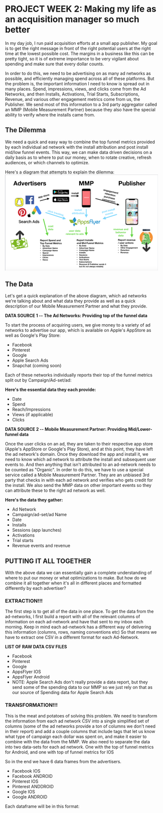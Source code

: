 # PROJECT WEEK 2: Making my life as an acquisition manager so much better

In my day job, I run paid acquisition efforts at a small app publisher. My goal is to get the right message in front of the right potential users at the right time at the lowest possible cost. The margins in a business like this can be pretty tight, so it is of extreme importance to be very vigilant about spending and make sure that every dollar counts. 

In order to do this, we need to be advertising on as many ad networks as possible, and efficiently managing spend across all of these platforms. But the problem is, the important information I need to know is spread out in many places. Spend, impressions, views, and clicks come from the Ad Networks, and then Installs, Activations, Trial Starts, Subscriptions, Revenue, and various other engagement metrics come from us, the Publisher. We send most of this information to a 3rd party aggregator called an MMP (Mobile Measurement Partner) because they also have the special ability to verify where the installs came from.

## The Dilemma
We need a quick and easy way to combine the top funnel metrics provided by each individual ad network with the install attribution and post install mid/low funnel events. This way, we can make data driven decisions on a daily basis as to where to put our money, when to rotate creative, refresh audiences, or which channels to optimize.

Here's a diagram that attempts to explain the dilemma:
![Acquisition Managers Dilemma](https://github.com/EfficiencyJunky/UCB_DataBootcamp_Homework_repo/blob/master/13-Project_Week_2/Resources/acquisition_managers_dillemma.png?raw=true)


## The Data
Let's get a quick explanation of the above diagram, which ad networks we're talking about and what data they provide as well as a quick description of our Mobile Measurement Partner and what they provide.

**DATA SOURCE 1 -- The Ad Networks: Providing top of the funnel data**

To start the process of acquiring users, we give money to a variety of ad networks to advertise our app, which is available on Apple's AppStore as well as Google's Play Store:

 - Facebook
 - Pinterest
 - Google
 - Apple Search Ads
 - Snapchat (coming soon)

Each of these networks individually reports their top of the funnel metrics split out by Campaign/Ad-set/ad:

**Here's the essential data they each provide:**
 - Date
 - Spend
 - Reach/Impressions
 - Views (if applicable)
 - Clicks


**DATA SOURCE 2 -- Mobile Measurement Partner: Providing Mid/Lower-funnel data**

Once the user clicks on an ad, they are taken to their respective app store (Apple's AppStore or Google's Play Store), and at this point, they have left the ad network's domain. Once they download the app and install it, we need to know which ad network to attribute the install and subsequent user events to. And then anything that isn't attributed to an ad-network needs to be counted as "Organic".
In order to do this, we have to use a special service called a Mobile Measurement Partner. They are an unbiased 3rd party that checks in with each ad network and verifies who gets credit for the install. We also send the MMP data on other important events so they can attribute these to the right ad network as well.

**Here's the data they gather:**

 - 	Ad Network
 - Campaign/ad-set/ad Name
 - Date
 - Installs
 - Sessions (app launches)
 - Activations
 - Trial starts
 - Revenue events and revenue


## PUTTING IT ALL TOGETHER
With the above data we can essentially gain a complete understanding of where to put our money or what optimizations to make. But how do we combine it all together when it's all in different places and formatted differently by each advertiser?

### EXTRACTION!!!
The first step is to get all of the data in one place. To get the data from the ad-networks, I first build a report with all of the relevant columns of information on each ad-network and have that sent to my inbox each morning. Keep in mind each ad-network has a different way of delivering this information (columns, rows, naming conventions etc) So that means we have to extract one CSV in a different format for each Ad-Network.

**LIST OF RAW DATA CSV FILES**
 - Facebook
 - Pinterest
 - Google
 - AppsFlyer IOS
 - AppsFlyer Android
 - NOTE: Apple Search Ads don't really provide a data report, but they send some of the spending data to our MMP so we just rely on that as our source of Spending data for Apple Search Ads

### TRANSFORMATION!!!
This is the meat and potatoes of solving this problem. We need to transform the information from each ad network CSV into a single simplified set of columns (some of the ad networks provide a ton of columns we don't need in their report) and add a couple columns that include tags that let us know what type of campaign each dollar was spent on, and make it easier to combine with the data from the MMP. 
We also need to separate the data into two data-sets for each ad network. One with the top of funnel metrics for Android, and one with top of funnel metrics for IOS

So in the end we have 6 data frames from the advertisers.
 - Facebook IOS 
 - Facebook ANDROID 
 - Pinterest IOS 
 - Pinterest ANDDROID 
 - Google IOS 
 - Google ANDROID

Each dataframe will be in this format:

<!--stackedit_data:
eyJoaXN0b3J5IjpbLTM5OTUxODU5NywtMTA4MDkzODEyOF19
-->